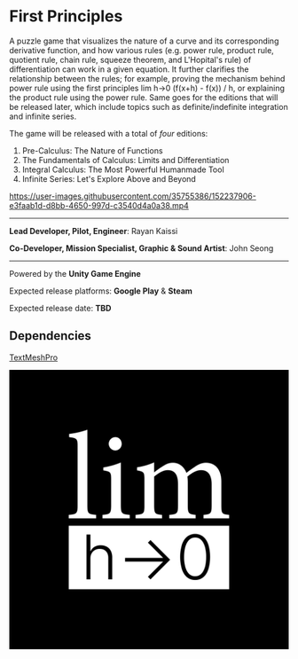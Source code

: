 # First Principles

A puzzle game that visualizes the nature of a curve and its corresponding derivative function, and how various rules (e.g. power rule, product rule, quotient rule, chain rule, squeeze theorem, and L'Hopital's rule) of differentiation can work in a given equation. It further clarifies the relationship between the rules; for example, proving the mechanism behind power rule using the first principles lim h->0 (f(x+h) - f(x)) / h, or explaining the product rule using the power rule. Same goes for the editions that will be released later, which include topics such as definite/indefinite integration and infinite series.

The game will be released with a total of *four* editions:
1. Pre-Calculus: The Nature of Functions
2. The Fundamentals of Calculus: Limits and Differentiation
3. Integral Calculus: The Most Powerful Humanmade Tool
4. Infinite Series: Let's Explore Above and Beyond

https://user-images.githubusercontent.com/35755386/152237906-e3faab1d-d8bb-4650-997d-c3540d4a0a38.mp4

---

**Lead Developer, Pilot, Engineer**: Rayan Kaissi

**Co-Developer, Mission Specialist, Graphic & Sound Artist**: John Seong

---

Powered by the **Unity Game Engine**

Expected release platforms: **Google Play** & **Steam**

Expected release date: **TBD**

## Dependencies
[TextMeshPro](https://docs.unity3d.com/Manual/com.unity.textmeshpro.html)

![Logo](/FirstPrinciplesLogo.png)
